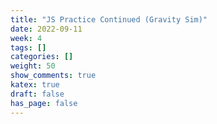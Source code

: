 ```yaml
---
title: "JS Practice Continued (Gravity Sim)"
date: 2022-09-11
week: 4
tags: []
categories: []
weight: 50
show_comments: true
katex: true
draft: false
has_page: false
---
```


<!--more-->
